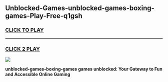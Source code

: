 
## Unblocked-Games-unblocked-games-boxing-games-Play-Free-q1gsh
<h3>
<a href="https://premium76.site?title=unblocked-games-boxing-games&ref=18A1">CLICK TO PLAY</a></h3>
<hr>

<h3>
<a href="https://premium76.site?title=unblocked-games-boxing-games&ref=18A1">CLICK 2 PLAY</a>
  
</h3>

<a href="https://premium76.site?title=unblocked-games-boxing-games&ref=18A1"><img src="https://clearcache.store/games.png"></a>


**unblocked-games-boxing-games games unblocked: Your Gateway to Fun and Accessible Online Gaming**
